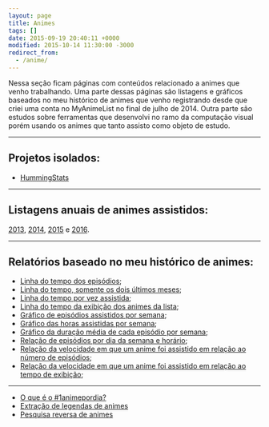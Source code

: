 ```yaml
---
layout: page
title: Animes
tags: []
date: 2015-09-19 20:40:11 +0000
modified: 2015-10-14 11:30:00 -3000
redirect_from:
  - /anime/
---
```


Nessa seção ficam páginas com conteúdos relacionado a animes que venho trabalhando. Uma parte
dessas páginas são listagens e gráficos baseados no meu histórico de animes que venho registrando
desde que criei uma conta no MyAnimeList no final de julho de 2014. Outra parte são estudos sobre
ferramentas que desenvolvi no ramo da computação visual porém usando os animes que tanto
assisto como objeto de estudo.

----------

## Projetos isolados:

* [HummingStats](https://qgustavor.github.io/HummingStats/)

----------

## Listagens anuais de animes assistidos:

[2013](https://qgustavor.tk/animes-assistidos-e-mangás-de-2013/), 
[2014](https://qgustavor.tk/animes-e-mangás-de-2014/),
[2015](https://qgustavor.tk/animes-e-mangás-de-2015/) e 
[2016](https://qgustavor.tk/animes-e-mangás-de-2016/).

----------

## Relatórios baseado no meu histórico de animes:

* [Linha do tempo dos episódios](https://qgustavor.tk/animes/timeline-geral);
* [Linha do tempo, somente os dois últimos meses](https://qgustavor.tk/animes/timeline);
* [Linha do tempo por vez assistida](https://qgustavor.tk/animes/timeline-anime);
* [Linha do tempo da exibição dos animes da lista](https://qgustavor.tk/animes/timeline-exibicao-animes);
* [Gráfico de episódios assistidos por semana](https://qgustavor.tk/animes/relatório-semanal);
* [Gráfico das horas assistidas por semana](https://qgustavor.tk/animes/relatório-semanal-horas);
* [Gráfico da duração média de cada episódio por semana](https://qgustavor.tk/animes/relatório-semanal-duracao);
* [Relação de episódios por dia da semana e horário](https://qgustavor.tk/animes/relatório-dia-da-semana-horário);
* [Relação da velocidade em que um anime foi assistido em relação ao número de episódios](https://qgustavor.tk/animes/velocidade-anime);
* [Relação da velocidade em que um anime foi assistido em relação ao tempo de exibição](https://qgustavor.tk/animes/velocidade-anime-temporada);

----------

* [O que é o #1animepordia?](https://qgustavor.tk/o-que-%C3%A9-o-1animepordia/)
* [Extração de legendas de animes](https://qgustavor.tk/extra%C3%A7%C3%A3o-de-legendas-de-animes/)
* [Pesquisa reversa de animes](https://qgustavor.tk/pesquisa-reversa-de-animes/)
